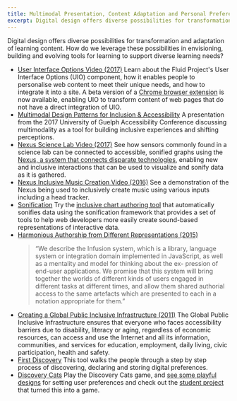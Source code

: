 ```yaml
---
title: Multimodal Presentation, Content Adaptation and Personal Preferences
excerpt: Digital design offers diverse possibilities for transformation and adaptation of learning content.
---
```


Digital design offers diverse possibilities for transformation and adaptation of learning content. How do we leverage
these possibilities in envisioning, building and evolving tools for learning to support diverse learning needs?

* [User Interface Options Video (2017)](https://www.youtube.com/watch?v=63DqNgxtsrA")
  Learn about the Fluid Project's User Interface Options (UIO) component, how it enables people to personalise web
  content to meet their unique needs, and how to integrate it into a site. A beta version of a
  [Chrome browser extension](https://chrome.google.com/webstore/detail/ui-options-plus-uio%2B/okenndailhmikjjfcnmolpaefecbpaek)
  is now available, enabling UIO to transform content of web pages that do not have a direct integration of UIO.
* [Multimodal Design Patterns for Inclusion &amp; Accessibility](http://www.alanharnum.ca/post/2017-06-01-multimodal-design-for-inclusion/)
  A presentation from the 2017 University of Guelph Accessibility Conference discussing multimodality as a tool for
  building inclusive experiences and shifting perceptions.
* [Nexus Science Lab Video (2017)](https://youtu.be/NNwc0VYRhUU)
  See how sensors commonly found in a science lab can be connected to accessible, sonified graphs using the
  [Nexus, a system that connects disparate technologies](https://wiki.gpii.net/w/Nexus_API), enabling new and inclusive
  interactions that can be used to visualize and sonify data as it is gathered.
* [Nexus Inclusive Music Creation Video (2016)](https://youtu.be/7R_pz2Fz4qE)
  See a demonstration of the Nexus being used to inclusively create music using various inputs including a head tracker.
* [Sonification](https://wiki.fluidproject.org/display/fluid/%28Floe%29+Sonification)
  Try the [inclusive chart authoring tool](https://build.fluidproject.org/chartAuthoring/demos/) that automatically
  sonifies data using the sonification framework that provides a set of tools to help web developers more easily create
  sound-based representations of interactive data.
* [Harmonious Authorship from Different Representations (2015)](http://www.ppig.org/library/paper/harmonious-authorship-different-representations)
  > “We describe the Infusion system, which is a library, language system or integration domain implemented in
    JavaScript, as well as a mentality and model for thinking about the ex- pression of end-user applications. We
    promise that this system will bring together the worlds of different kinds of users engaged in different tasks at
    different times, and allow them shared authorial access to the same artefacts which are presented to each in a
    notation appropriate for them.”
* [Creating a Global Public Inclusive Infrastructure (2011)](https://gpii.net/sites/gpii.net/files/uploads/attachments/node/44/2011_aegis-creating_a_global_public_inclusive_infrastructure-final.doc)
  The Global Public Inclusive Infrastructure ensures that everyone who faces accessibility barriers due to disability,
  literacy or aging, regardless of economic resources, can access and use the Internet and all its information,
  communities, and services for education, employment, daily living, civic participation, health and safety.
* [First Discovery](https://build.fluidproject.org/first-discovery/demos/)
  This tool walks the people through a step by step process of discovering, declaring and storing digital preferences.
* [Discovery Cats](https://build-discoverycat.fluidproject.org/demo/)
  Play the Discovery Cats game, and [see some playful designs](https://wiki.fluidproject.org/display/fluid/Discovery+Cats+-+First+Discovery)
  for setting user preferences and check out the [student project](https://github.com/fluid-lab/Discovery-Cat) that
  turned this into a game.
